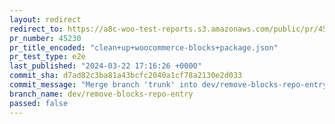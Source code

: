 ```yaml
---
layout: redirect
redirect_to: https://a8c-woo-test-reports.s3.amazonaws.com/public/pr/45230/e2e/index.html
pr_number: 45230
pr_title_encoded: "clean+up+woocommerce-blocks+package.json"
pr_test_type: e2e
last_published: "2024-03-22 17:16:26 +0000"
commit_sha: d7ad82c3ba81a43bcfc2040a1cf78a2130e2d033
commit_message: "Merge branch 'trunk' into dev/remove-blocks-repo-entry"
branch_name: dev/remove-blocks-repo-entry
passed: false
---
```

